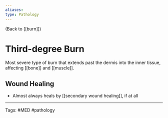 ```yaml
---
aliases: 
type: Pathology
---
```


(Back to [[burn]])

# Third-degree Burn

Most severe type of burn that extends past the dermis into the inner tissue, affecting [[bone]] and [[muscle]].
## Wound Healing
- Almost always heals by [[secondary wound healing]], if at all

---
Tags: #MED #pathology